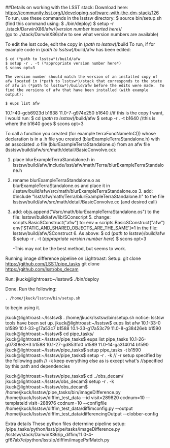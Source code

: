 ##Details on working with the LSST stack:
Download here: https://community.lsst.org/t/developing-software-with-the-dm-stack/126
To run, use these commands in the lsstsw directory:
$ source bin/setup.sh          (find this command using: $ ./bin/deploy)
$ setup -r ./stack/DarwinX86/afw/(*version number inserted here*)/       
(go to ./stack/DarwinX86/afw to see what version numbers are available)

To edit the lsst code, edit the copy in (*path to lsstsw*)/build
	To run, if for example code in (*path to lsstsw*)/build/afw has been edited:

	$ cd (*path to lsstsw*)/build/afw
	$ setup -r . -t (*appropriate version number here*)
	$ scons opt=3

	The version number should match the version of an installed copy of afw located in (*path to lsstsw*)/stack that corresponds to the state of afw in (*path to lsstsw*)/build/afw before the edits were made.  To find the versions of afw that have been installed (with example output):

	$ eups list afw
10.1-40-gcb6923d 	b1638
  	11.0-7-g974e250 	b1640   	//if this is the copy I want, I would run:
	$ cd (*path to lsstsw*)/build/afw
	$ setup -r . -t b1640   //this is where the b1640 goes
	$ scons opt=3

To call a function you created (for example terraFuncNameInC()) whose declaration is in a .h file you created (blurExampleTerraStandalone.h) with an associated .o file (blurExampleTerraStandalone.o) from an afw file (lsstsw/build/afw/src/math/detail/BasicConvolve.cc):

1.  place blurExampleTerraStandalone.h in lsstsw/build/afw/include/lsst/afw/math/Terra/blurExampleTerraStandalone.h
2.  rename blurExampleTerraStandalone.o as blurExampleTerraStandalone.os and place it in /lsstsw/build/afw/src/math/blurExampleTerraStandalone.os
	3.  add:
 #include "lsst/afw/math/Terra/blurExampleTerraStandalone.h" 
to the file lsstsw/build/afw/src/math/detail/BasicConvolve.cc (and desired call)
4.  add:
objs.append("#src/math/blurExampleTerraStandalone.os")
	to the file:
	lsstsw/build/afw/lib/SConscript
	5.  change:
scripts.BasicSConstruct("afw")
to:
env = scripts.BasicSConstruct("afw")
	env['STATIC_AND_SHARED_OBJECTS_ARE_THE_SAME']=1
	in the file:
	lsstsw/build/afw/SConstruct
	6.  As above:
	$ cd (*path to lsstsw*)/build/afw
	$ setup -r . -t (*appropriate version number here*)
	$ scons opt=3

	-This may not be the best method, but seems to work.



Running image difference pipeline on Lightroast:
Setup:
git clone https://github.com/LSST/pipe_tasks
git clone https://github.com/lsst/obs_decam

Run:
jkuck@lightroast:~/lsstsw$ ./bin/deploy

Done. Run the following:

    . /home/jkuck/lsstsw/bin/setup.sh

to begin using it.

jkuck@lightroast:~/lsstsw$ . /home/jkuck/lsstsw/bin/setup.sh
notice: lsstsw tools have been set up.
jkuck@lightroast:~/lsstsw$ eups list afw
   10.1-33-0  	b1589
   10.1-33-g17a53c7 	b1588
   10.1-33-g17a53c79 
   11.0-8-g38426eb 	b1590
jkuck@lightroast:~/lsstsw$ cd pipe_tasks/
jkuck@lightroast:~/lsstsw/pipe_tasks$ eups list pipe_tasks
   10.1-26-g073f8e3+3 	b1588
   10.1-27-gd853fd0 	b1589
   11.0-14-ga314014 	b1590
jkuck@lightroast:~/lsstsw/pipe_tasks$ setup pipe_tasks -t b1590
jkuck@lightroast:~/lsstsw/pipe_tasks$ setup -r . -k		// -r setup specified by the following path
// -k keep everything else as is except what's //specified by this path and dependencies

jkuck@lightroast:~/lsstsw/pipe_tasks$ cd ../obs_decam/
jkuck@lightroast:~/lsstsw/obs_decam$ setup -r . -k
jkuck@lightroast:~/lsstsw/obs_decam$ /home/jkuck/lsstsw/pipe_tasks/bin/imageDifference.py /home/jkuck/lsstsw/diffim_test_data  --id visit=289820 ccdnum=10 --templateId visit=288976 ccdnum=10 --configfile /home/jkuck/lsstsw/diffim_test_data/diffimconfig.py --output /home/jkuck/lsstsw/diffim_test_data/differencingOutput --clobber-config

Extra details
These python files determine pipeline setup:
/pipe_tasks/python/lsst/pipe/tasks/imageDifference.py
/lsstsw/stack/DarwinX86/ip_diffim/11.0-4-gf67ab7e/python/lsst/ip/diffim/imagePsfMatch.py

